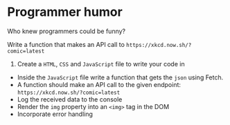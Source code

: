 # Programmer humor 

Who knew programmers could be funny?

Write a function that makes an API call to `https://xkcd.now.sh/?comic=latest`

1. Create a `HTML`, `CSS` and `JavaScript` file to write your code in

- Inside the `JavaScript` file write a function that gets the `json` using Fetch.
- A function should make an API call to the given endpoint: `https://xkcd.now.sh/?comic=latest`
- Log the received data to the console
- Render the `img` property into an `<img>` tag in the DOM
- Incorporate error handling
